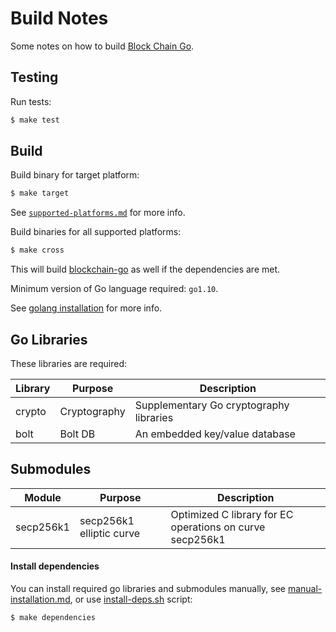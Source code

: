 Build Notes
===========
Some notes on how to build [Block Chain Go](https://github.com/YuriyLisovskiy/blockchain-go).

Testing
---------------------
Run tests:
```bash
$ make test
```

Build
---------------------
Build binary for target platform:
```bash
$ make target
```
See [`supported-platforms.md`](supported-platforms.md) for more info.

Build binaries for all supported platforms:
```bash
$ make cross
```

This will build [blockchain-go](https://github.com/YuriyLisovskiy/blockchain-go) as well if the dependencies are met.

Minimum version of Go language required: `go1.10`.

See [golang installation](https://golang.org/doc/install) for more info.

Go Libraries
---------------------
These libraries are required:

 Library     | Purpose          | Description
 ------------|------------------|----------------------
 crypto      | Cryptography     | Supplementary Go cryptography libraries
 bolt        | Bolt DB          | An embedded key/value database

Submodules
---------------------
Module      | Purpose                  | Description
------------|--------------------------|----------------------
secp256k1   | secp256k1 elliptic curve | Optimized C library for EC operations on curve secp256k1

#### Install dependencies
You can install required go libraries and submodules manually, see [manual-installation.md](manual-installation.md),
or use [install-deps.sh](../install-deps.sh) script:
```bash
$ make dependencies
```
